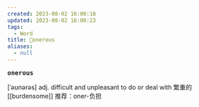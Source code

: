 ```yaml
---
created: 2023-08-02 16:00:18
updated: 2023-08-02 16:00:23
tags:
  - Word
title: 📖onerous
aliases:
  - null
---
```


<pre><strong>onerous</strong></pre>
[ˈəʊnərəs]
adj. difficult and unpleasant to do or deal with 繁重的
[[burdensome]]
推荐：oner-负担